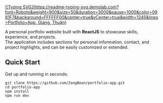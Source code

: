 [![Typing SVG](https://readme-typing-svg.demolab.com?font=Roboto&weight=900&size=50&duration=3000&pause=1000&color=0981F7&background=FFFFFF00&center=true&vCenter=true&width=1245&lines=Portfolio+App, Giang, Thuận)](https://git.io/typing-svg)

A personal portfolio website built with **ReactJS** to showcase skills, experience, and projects.  
The application includes sections for personal information, contact, and project highlights, and can be easily customized or extended.

## Quick Start

Get up and running in seconds:

```
git clone https://github.com/ZangBean/portfolio-app.git
cd portfolio-app
npm install
npm run dev
```
